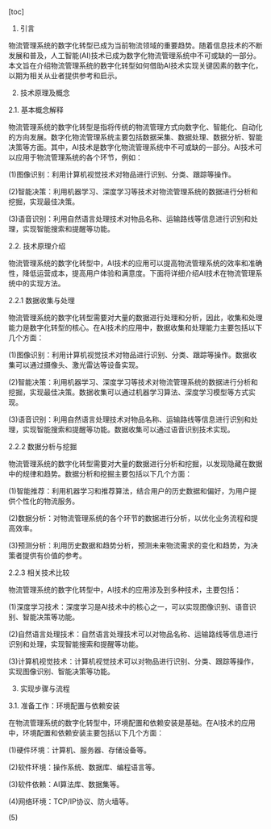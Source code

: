 
[toc]                    
                
                
1. 引言

物流管理系统的数字化转型已成为当前物流领域的重要趋势。随着信息技术的不断发展和普及，人工智能(AI)技术已成为数字化物流管理系统中不可或缺的一部分。本文旨在介绍物流管理系统的数字化转型如何借助AI技术实现关键因素的数字化，以期为相关从业者提供参考和启示。

2. 技术原理及概念

2.1. 基本概念解释

物流管理系统的数字化转型是指将传统的物流管理方式向数字化、智能化、自动化的方向发展。数字化物流管理系统主要包括数据采集、数据处理、数据分析、智能决策等方面。其中，AI技术是数字化物流管理系统中不可或缺的一部分。AI技术可以应用于物流管理系统的各个环节，例如：

(1)图像识别：利用计算机视觉技术对物品进行识别、分类、跟踪等操作。

(2)智能决策：利用机器学习、深度学习等技术对物流管理系统的数据进行分析和挖掘，实现最佳决策。

(3)语音识别：利用自然语言处理技术对物品名称、运输路线等信息进行识别和处理，实现智能搜索和提醒等功能。

2.2. 技术原理介绍

物流管理系统的数字化转型中，AI技术的应用可以提高物流管理系统的效率和准确性，降低运营成本，提高用户体验和满意度。下面将详细介绍AI技术在物流管理系统中的实现方法。

2.2.1 数据收集与处理

物流管理系统的数字化转型需要对大量的数据进行处理和分析，因此，收集和处理能力是数字化转型的核心。在AI技术的应用中，数据收集和处理能力主要包括以下几个方面：

(1)图像识别：利用计算机视觉技术对物品进行识别、分类、跟踪等操作。数据收集可以通过摄像头、激光雷达等设备实现。

(2)智能决策：利用机器学习、深度学习等技术对物流管理系统的数据进行分析和挖掘，实现最佳决策。数据收集可以通过机器学习算法、深度学习模型等方式实现。

(3)语音识别：利用自然语言处理技术对物品名称、运输路线等信息进行识别和处理，实现智能搜索和提醒等功能。数据收集可以通过语音识别技术实现。

2.2.2 数据分析与挖掘

物流管理系统的数字化转型需要对大量的数据进行分析和挖掘，以发现隐藏在数据中的规律和趋势。数据分析和挖掘主要包括以下几个方面：

(1)智能推荐：利用机器学习和推荐算法，结合用户的历史数据和偏好，为用户提供个性化的物流服务。

(2)数据分析：对物流管理系统的各个环节的数据进行分析，以优化业务流程和提高效率。

(3)预测分析：利用历史数据和趋势分析，预测未来物流需求的变化和趋势，为决策者提供有价值的参考。

2.2.3 相关技术比较

物流管理系统的数字化转型中，AI技术的应用涉及到多种技术，主要包括：

(1)深度学习技术：深度学习是AI技术中的核心之一，可以实现图像识别、语音识别、智能决策等功能。

(2)自然语言处理技术：自然语言处理技术可以对物品名称、运输路线等信息进行识别和处理，实现智能搜索和提醒等功能。

(3)计算机视觉技术：计算机视觉技术可以对物品进行识别、分类、跟踪等操作，实现图像识别、智能决策等功能。

3. 实现步骤与流程

3.1. 准备工作：环境配置与依赖安装

在物流管理系统的数字化转型中，环境配置和依赖安装是基础。在AI技术的应用中，环境配置和依赖安装主要包括以下几个方面：

(1)硬件环境：计算机、服务器、存储设备等。

(2)软件环境：操作系统、数据库、编程语言等。

(3)软件依赖：AI算法库、数据集等。

(4)网络环境：TCP/IP协议、防火墙等。

(5)

